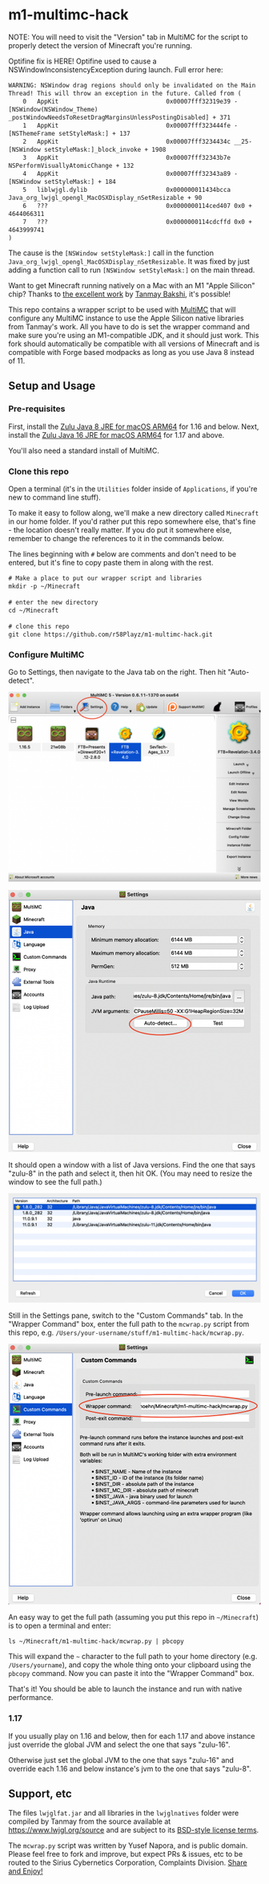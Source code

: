 # m1-multimc-hack

NOTE: You will need to visit the "Version" tab in MultiMC for the script to properly detect the version of Minecraft you're running.


Optifine fix is HERE!
Optifine used to cause a NSWindowInconsistencyException during launch. Full error here:
```
WARNING: NSWindow drag regions should only be invalidated on the Main Thread! This will throw an exception in the future. Called from (
	0   AppKit                              0x00007fff32319e39 -[NSWindow(NSWindow_Theme) _postWindowNeedsToResetDragMarginsUnlessPostingDisabled] + 371
	1   AppKit                              0x00007fff323444fe -[NSThemeFrame setStyleMask:] + 137
	2   AppKit                              0x00007fff3234434c __25-[NSWindow setStyleMask:]_block_invoke + 1908
	3   AppKit                              0x00007fff32343b7e NSPerformVisuallyAtomicChange + 132
	4   AppKit                              0x00007fff32343a89 -[NSWindow setStyleMask:] + 184
	5   liblwjgl.dylib                      0x000000011434bcca Java_org_lwjgl_opengl_MacOSXDisplay_nSetResizable + 90
	6   ???                                 0x0000000114ced407 0x0 + 4644066311
	7   ???                                 0x0000000114cdcffd 0x0 + 4643999741
)

```

The cause is the `[NSWindow setStyleMask:]` call in the function `Java_org_lwjgl_opengl_MacOSXDisplay_nSetResizable`.
It was fixed by just adding a function call to run `[NSWindow setStyleMask:]` on the main thread.

Want to get Minecraft running natively on a Mac with an M1 "Apple Silicon" chip? Thanks to [the excellent work](https://gist.github.com/tanmayb123/d55b16c493326945385e815453de411a) by [Tanmay Bakshi](https://gist.github.com/tanmayb123), it's possible!

This repo contains a wrapper script to be used with [MultiMC](https://multimc.org) that will configure any MultiMC instance to use the Apple Silicon native libraries from Tanmay's work. All you have to do is set the wrapper command and make sure you're using an M1-compatible JDK, and it should just work. This fork should automatically be compatible with all versions of Minecraft and is compatible with Forge based modpacks as long as you use Java 8 instead of 11.

## Setup and Usage

### Pre-requisites

First, install the [Zulu Java 8 JRE for macOS ARM64](https://cdn.azul.com/zulu/bin/zulu8.52.0.23-ca-jre8.0.282-macosx_aarch64.dmg) for 1.16 and below.
Next, install the  [Zulu Java 16 JRE for macOS ARM64](https://cdn.azul.com/zulu/bin/zulu16.30.19-ca-jdk16.0.1-macosx_aarch64.dmg) for 1.17 and above.

You'll also need a standard install of MultiMC.

### Clone this repo

Open a terminal (it's in the `Utilities` folder inside of `Applications`, if you're new to command line stuff).

To make it easy to follow along, we'll make a new directory called `Minecraft` in our home folder. If you'd rather put this repo somewhere else, that's fine - the location doesn't really matter. If you do put it somewhere else, remember to change the references to it in the commands below.

The lines beginning with `#` below are comments and don't need to be entered, but it's fine to copy paste them in along with the rest.

```shell
# Make a place to put our wrapper script and libraries
mkdir -p ~/Minecraft

# enter the new directory
cd ~/Minecraft

# clone this repo
git clone https://github.com/r58Playz/m1-multimc-hack.git
```

### Configure MultiMC

Go to Settings, then navigate to the Java tab on the right. Then hit "Auto-detect".

![Screenshot of MultiMC with "Settings" highlighted](./screenshots/settings.png)

![Screenshot of instance Settings pane with "Auto-detect" button highlighted](./screenshots/detect-jvm.png)

It should open a window with a list of Java versions. Find the one that says "zulu-8" in the path and select it, then hit OK. (You may need to resize the window to see the full path.)

![Screenshot of JVM list with correct JVM highlighted](./screenshots/select-zulu-jvm.png)

Still in the Settings pane, switch to the "Custom Commands" tab. In the "Wrapper Command" box, enter the full path to the `mcwrap.py` script from this repo, e.g. `/Users/your-username/stuff/m1-multimc-hack/mcwrap.py`.

![Screenshot of Custom Commands tab, with Wrapper Command box highlighted](./screenshots/custom-command.png)

An easy way to get the full path (assuming you put this repo in `~/Minecraft`) is to open a terminal and enter:

```shell
ls ~/Minecraft/m1-multimc-hack/mcwrap.py | pbcopy
```

This will expand the `~` character to the full path to your home directory (e.g. `/Users/yourname`), and copy the whole thing onto your clipboard using the `pbcopy` command. Now you can paste it into the "Wrapper Command" box.

That's it! You should be able to launch the instance and run with native performance.

### 1.17
If you usually play on 1.16 and below, then for each 1.17 and above instance just override the global JVM and select the one that says "zulu-16".

Otherwise just set the global JVM to the one that says "zulu-16" and override each 1.16 and below instance's jvm to the one that says "zulu-8".

## Support, etc

The files `lwjglfat.jar` and all libraries in the `lwjglnatives` folder were compiled by Tanmay from the source available at https://www.lwjgl.org/source and are subject to its [BSD-style license terms](https://github.com/LWJGL/lwjgl3/blob/master/LICENSE.md).

The `mcwrap.py` script was written by Yusef Napora, and is public domain. Please feel free to fork and improve, but expect PRs & issues, etc to be routed to the Sirius Cybernetics Corporation, Complaints Division. [Share and Enjoy!](https://hitchhikers.fandom.com/wiki/Share_and_Enjoy)
